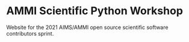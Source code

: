# AMMI Scientific Python Workshop

Website for the 2021 AIMS/AMMI open source scientific software contributors
sprint.
